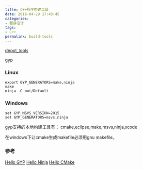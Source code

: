 ```yaml
---
title: C++程序构建工具
date: 2016-04-29 17:40:45
categories:
- 程序设计
tags:
- C++
permalink: build-tools
---
```


[depot_tools](https://chromium.googlesource.com/chromium/tools/depot_tools/+/master)

[gyp](https://chromium.googlesource.com/experimental/external/gyp/+/master)

### Linux

```shell
export GYP_GENERATORS=make,ninja
make
ninja -C out/Default
```

<!-- more -->

### Windows

```shell
set GYP_MSVS_VERSION=2015
set GYP_GENERATORS=msvs,ninja
```

gyp支持的本地构建工具有：
cmake,eclipse,make,msvs,ninja,xcode

在windows下让cmake生成makefile必须用gnu makefile。

### 参考

[Hello GYP](http://erikge.com/articles/HelloGyp/)
[Hello Ninja](http://erikge.com/articles/HelloNinja/)
[Hello CMake](http://erikge.com/articles/HelloCMake/)
